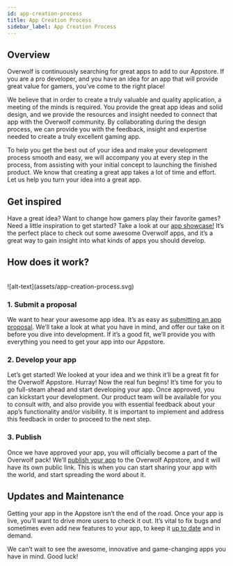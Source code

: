```yaml
---
id: app-creation-process
title: App Creation Process
sidebar_label: App Creation Process
---
```


## Overview

Overwolf is continuously searching for great apps to add to our Appstore. If you are a pro developer, and you have an idea for an app that will provide great value for gamers, you’ve come to the right place!

We believe that in order to create a truly valuable and quality application, a meeting of the minds is required. You provide the great app ideas and solid design, and we provide the resources and insight needed to connect that app with the Overwolf community. By collaborating during the design process, we can provide you with the feedback, insight and expertise needed to create a truly excellent gaming app.

To help you get the best out of your idea and make your development process smooth and easy, we will accompany you at every step in the process, from assisting with your initial concept to launching the finished product. We know that creating a great app takes a lot of time and effort. Let us help you turn your idea into a great app.

## Get inspired

Have a great idea? Want to change how gamers play their favorite games? Need a little inspiration to get started? Take a look at our [app showcase!](../topics/what-kind-of-apps-works) It’s the perfect place to check out some awesome Overwolf apps, and it’s a great way to gain insight into what kinds of apps you should develop.

## How does it work?
<br/>
![alt-text](assets/app-creation-process.svg)

### 1. Submit a proposal

We want to hear your awesome app idea. It’s as easy as [submitting an app proposal](submit-app-proposal). We’ll take a look at what you have in mind, and offer our take on it before you dive into development. If it’s a good fit, we’ll provide you with everything you need to get your app into our Appstore.

### 2. Develop your app

Let’s get started! We looked at your idea and we think it’ll be a great fit for the Overwolf Appstore. Hurray!
Now the real fun begins! It’s time for you to go full-steam ahead and start developing your app. Once approved, you can kickstart your development. Our product team will be available for you to consult with, and also provide you with essential feedback about your app’s functionality and/or visibility. It is important to implement and address this feedback in order to proceed to the next step.

### 3. Publish

Once we have approved your app, you will officially become a part of the Overwolf pack! We’ll [publish your app](submit-your-app-to-the-store) to the Overwolf Appstore, and it will have its own public link. This is when you can start sharing your app with the world, and start spreading the word about it.

## Updates and Maintenance

Getting your app in the Appstore isn’t the end of the road. Once your app is live, you’ll want to drive more users to check it out. It’s vital to fix bugs and sometimes even add new features to your app, to keep it [up to date](submit-an-app-update) and in demand.

We can’t wait to see the awesome, innovative and game-changing apps you have in mind. Good luck!
